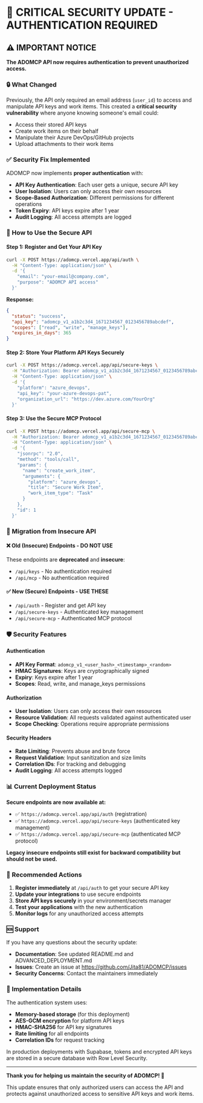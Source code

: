 # 🚨 CRITICAL SECURITY UPDATE - AUTHENTICATION REQUIRED

## ⚠️ IMPORTANT NOTICE

**The ADOMCP API now requires authentication to prevent unauthorized access.**

### 🔒 What Changed

Previously, the API only required an email address (`user_id`) to access and manipulate API keys and work items. This created a **critical security vulnerability** where anyone knowing someone's email could:

- Access their stored API keys
- Create work items on their behalf  
- Manipulate their Azure DevOps/GitHub projects
- Upload attachments to their work items

### ✅ Security Fix Implemented

ADOMCP now implements **proper authentication** with:

- **API Key Authentication**: Each user gets a unique, secure API key
- **User Isolation**: Users can only access their own resources
- **Scope-Based Authorization**: Different permissions for different operations
- **Token Expiry**: API keys expire after 1 year
- **Audit Logging**: All access attempts are logged

### 🚀 How to Use the Secure API

#### Step 1: Register and Get Your API Key

```bash
curl -X POST https://adomcp.vercel.app/api/auth \
  -H "Content-Type: application/json" \
  -d '{
    "email": "your-email@company.com",
    "purpose": "ADOMCP API access"
  }'
```

**Response:**
```json
{
  "status": "success",
  "api_key": "adomcp_v1_a1b2c3d4_1671234567_0123456789abcdef",
  "scopes": ["read", "write", "manage_keys"],
  "expires_in_days": 365
}
```

#### Step 2: Store Your Platform API Keys Securely

```bash
curl -X POST https://adomcp.vercel.app/api/secure-keys \
  -H "Authorization: Bearer adomcp_v1_a1b2c3d4_1671234567_0123456789abcdef" \
  -H "Content-Type: application/json" \
  -d '{
    "platform": "azure_devops",
    "api_key": "your-azure-devops-pat",
    "organization_url": "https://dev.azure.com/YourOrg"
  }'
```

#### Step 3: Use the Secure MCP Protocol

```bash
curl -X POST https://adomcp.vercel.app/api/secure-mcp \
  -H "Authorization: Bearer adomcp_v1_a1b2c3d4_1671234567_0123456789abcdef" \
  -H "Content-Type: application/json" \
  -d '{
    "jsonrpc": "2.0",
    "method": "tools/call",
    "params": {
      "name": "create_work_item",
      "arguments": {
        "platform": "azure_devops",
        "title": "Secure Work Item",
        "work_item_type": "Task"
      }
    },
    "id": 1
  }'
```

### 🔄 Migration from Insecure API

#### ❌ Old (Insecure) Endpoints - DO NOT USE

These endpoints are **deprecated** and **insecure**:
- `/api/keys` - No authentication required
- `/api/mcp` - No authentication required

#### ✅ New (Secure) Endpoints - USE THESE

- `/api/auth` - Register and get API key
- `/api/secure-keys` - Authenticated key management
- `/api/secure-mcp` - Authenticated MCP protocol

### 🛡️ Security Features

#### **Authentication**
- **API Key Format**: `adomcp_v1_<user_hash>_<timestamp>_<random>`
- **HMAC Signatures**: Keys are cryptographically signed
- **Expiry**: Keys expire after 1 year
- **Scopes**: Read, write, and manage_keys permissions

#### **Authorization**
- **User Isolation**: Users can only access their own resources
- **Resource Validation**: All requests validated against authenticated user
- **Scope Checking**: Operations require appropriate permissions

#### **Security Headers**
- **Rate Limiting**: Prevents abuse and brute force
- **Request Validation**: Input sanitization and size limits
- **Correlation IDs**: For tracking and debugging
- **Audit Logging**: All access attempts logged

### 📊 Current Deployment Status

**Secure endpoints are now available at:**
- ✅ `https://adomcp.vercel.app/api/auth` (registration)
- ✅ `https://adomcp.vercel.app/api/secure-keys` (authenticated key management)
- ✅ `https://adomcp.vercel.app/api/secure-mcp` (authenticated MCP protocol)

**Legacy insecure endpoints still exist for backward compatibility but should not be used.**

### 🎯 Recommended Actions

1. **Register immediately** at `/api/auth` to get your secure API key
2. **Update your integrations** to use secure endpoints
3. **Store API keys securely** in your environment/secrets manager
4. **Test your applications** with the new authentication
5. **Monitor logs** for any unauthorized access attempts

### 🆘 Support

If you have any questions about the security update:

- **Documentation**: See updated README.md and ADVANCED_DEPLOYMENT.md
- **Issues**: Create an issue at https://github.com/Jita81/ADOMCP/issues
- **Security Concerns**: Contact the maintainers immediately

### 📝 Implementation Details

The authentication system uses:

- **Memory-based storage** (for this deployment)
- **AES-GCM encryption** for platform API keys
- **HMAC-SHA256** for API key signatures
- **Rate limiting** for all endpoints
- **Correlation IDs** for request tracking

In production deployments with Supabase, tokens and encrypted API keys are stored in a secure database with Row Level Security.

---

**Thank you for helping us maintain the security of ADOMCP! 🙏**

This update ensures that only authorized users can access the API and protects against unauthorized access to sensitive API keys and work items.
